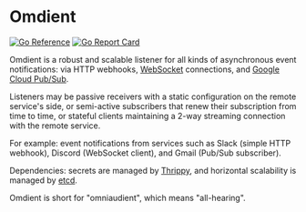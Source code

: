 # Omdient

[![Go Reference](https://pkg.go.dev/badge/github.com/tzrikka/omdient.svg)](https://pkg.go.dev/github.com/tzrikka/omdient)
[![Go Report Card](https://goreportcard.com/badge/github.com/tzrikka/omdient)](https://goreportcard.com/report/github.com/tzrikka/omdient)

Omdient is a robust and scalable listener for all kinds of asynchronous event notifications: via HTTP webhooks, [WebSocket](https://en.wikipedia.org/wiki/WebSocket) connections, and [Google Cloud Pub/Sub](https://cloud.google.com/pubsub/docs/overview).

Listeners may be passive receivers with a static configuration on the remote service's side, or semi-active subscribers that renew their subscription from time to time, or stateful clients maintaining a 2-way streaming connection with the remote service.

For example: event notifications from services such as Slack (simple HTTP webhook), Discord (WebSocket client), and Gmail (Pub/Sub subscriber).

Dependencies: secrets are managed by [Thrippy](https://github.com/tzrikka/thrippy), and horizontal scalability is managed by [etcd](https://etcd.io/).

Omdient is short for "omniaudient", which means "all-hearing".
